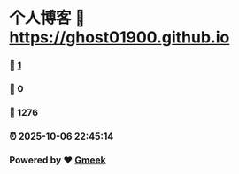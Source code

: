 # 个人博客 :link: https://ghost01900.github.io 
### :page_facing_up: [1](https://ghost01900.github.io/tag.html) 
### :speech_balloon: 0 
### :hibiscus: 1276 
### :alarm_clock: 2025-10-06 22:45:14 
### Powered by :heart: [Gmeek](https://github.com/Meekdai/Gmeek)
